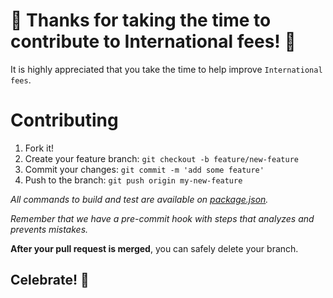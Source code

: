 # 🎉 Thanks for taking the time to contribute to International fees! 🎉

It is highly appreciated that you take the time to help improve `International fees`.

# Contributing

1. Fork it!
2. Create your feature branch: `git checkout -b feature/new-feature`
3. Commit your changes: `git commit -m 'add some feature'`
4. Push to the branch: `git push origin my-new-feature`

*All commands to build and test are available on [package.json](../package.json).*

*Remember that we have a pre-commit hook with steps that analyzes and prevents mistakes.*

**After your pull request is merged**, you can safely delete your branch.

## Celebrate! 🎉

